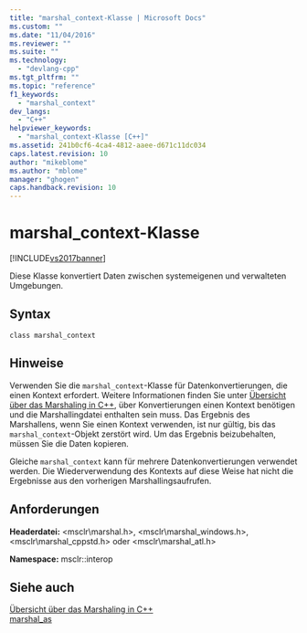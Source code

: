 ```yaml
---
title: "marshal_context-Klasse | Microsoft Docs"
ms.custom: ""
ms.date: "11/04/2016"
ms.reviewer: ""
ms.suite: ""
ms.technology: 
  - "devlang-cpp"
ms.tgt_pltfrm: ""
ms.topic: "reference"
f1_keywords: 
  - "marshal_context"
dev_langs: 
  - "C++"
helpviewer_keywords: 
  - "marshal_context-Klasse [C++]"
ms.assetid: 241b0cf6-4ca4-4812-aaee-d671c11dc034
caps.latest.revision: 10
author: "mikeblome"
ms.author: "mblome"
manager: "ghogen"
caps.handback.revision: 10
---
```

# marshal_context-Klasse
[!INCLUDE[vs2017banner](../assembler/inline/includes/vs2017banner.md)]

Diese Klasse konvertiert Daten zwischen systemeigenen und verwalteten Umgebungen.  
  
## Syntax  
  
```  
class marshal_context  
```  
  
## Hinweise  
 Verwenden Sie die `marshal_context`\-Klasse für Datenkonvertierungen, die einen Kontext erfordert.  Weitere Informationen finden Sie unter [Übersicht über das Marshaling in C\+\+](../dotnet/overview-of-marshaling-in-cpp.md), über Konvertierungen einen Kontext benötigen und die Marshallingdatei enthalten sein muss.  Das Ergebnis des Marshallens, wenn Sie einen Kontext verwenden, ist nur gültig, bis das `marshal_context`\-Objekt zerstört wird.  Um das Ergebnis beizubehalten, müssen Sie die Daten kopieren.  
  
 Gleiche `marshal_context` kann für mehrere Datenkonvertierungen verwendet werden.  Die Wiederverwendung des Kontexts auf diese Weise hat nicht die Ergebnisse aus den vorherigen Marshallingsaufrufen.  
  
## Anforderungen  
 **Headerdatei:** \<msclr\\marshal.h\>, \<msclr\\marshal\_windows.h\>, \<msclr\\marshal\_cppstd.h\> oder \<msclr\\marshal\_atl.h\>  
  
 **Namespace:** msclr::interop  
  
## Siehe auch  
 [Übersicht über das Marshaling in C\+\+](../dotnet/overview-of-marshaling-in-cpp.md)   
 [marshal\_as](../dotnet/marshal-as.md)